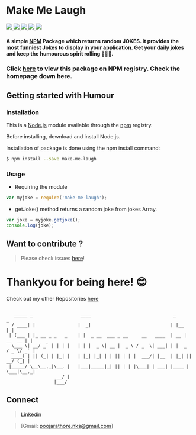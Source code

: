 # Make Me Laugh  
<a href=https://github.com/poojarathore30/make-me-laugh>
   <img src=https://img.shields.io/npm/dy/make-me-laugh>
</a>
<a href=https://github.com/poojarathore30/make-me-laugh>
   <img src=https://img.shields.io/npm/l/make-me-laugh>
</a>
<a href=https://github.com/poojarathore30/make-me-laugh>
   <img src=https://img.shields.io/npm/v/make-me-laugh>
</a>
<a href=https://github.com/poojarathore30/make-me-laugh>
   <img src=https://img.shields.io/github/repo-size/poojarathore30/make-me-laugh>
</a>
<a href=https://github.com/poojarathore30/make-me-laugh>
   <img src=https://img.shields.io/bundlephobia/min/make-me-laugh/2.1.1>
</a>

#### A simple [NPM](https://www.npmjs.com/package/make-me-laugh) Package which returns random **JOKES**. It provides the most funniest Jokes to display in your application. Get your daily jokes and keep the humourous spirit rolling 🤣🤣😂.

### Click [here](https://www.npmjs.com/package/make-me-laugh) to view this package on NPM registry. Check the homepage down here.

## Getting started with Humour
### Installation
This is a [Node.js](https://nodejs.org/en/) module available through the [npm](https://www.npmjs.com/package/make-me-laugh) registry.

Before installing, download and install Node.js.

Installation of package is done using the npm install command:
```bash
$ npm install --save make-me-laugh
```
### Usage
* Requiring the module 

```javascript
var myjoke = require('make-me-laugh');
```
* getJoke() method returns a random joke from jokes Array.

 ```javascript
var joke = myjoke.getjoke();
console.log(joke);
```

## Want to contribute ?

> Please check issues [here](https://github.com/poojarathore30/make-me-laugh/issues)!

# Thankyou for being here! 😊

Check out my other Repositories [here](https://github.com/poojarathore30)

```

   _____ _                  ____                               _               _ 
  / ____| |                |  _|                              | |__           | |
 | (___ | |_ __ _ _   _    | |  _ __  ___ _ __     __   ____  | __ |   __  __ | |
  \___ \| __/ _` | | | |   | | |  _ \| __ |  _ \ / _  \| ___| | |  _  / _ \/ _` |
  ____) | || (_| | |_| |   | |_| |_| | | || | | |  ___/| |__  | |_| ||  __/ (_| | 
 |_____/ \__\__,_|\__, |   |___|_____|_| || | | |\___| | ___| |____ | \___|\__,_|
                   __/ |                                      
                  |___/                                       

```
## Connect 
> [Linkedin](https://www.linkedin.com/in/pooja-rathore-91990a16a/)

> [Gmail: poojarathore.nks@gmail.com]



